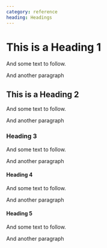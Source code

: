 ```yaml
---
category: reference
heading: Headings 
---
```


This is a Heading 1
=====================

And some text to follow.

And another paragraph

This is a Heading 2
--------------------

And some text to follow.

And another paragraph

### Heading 3

And some text to follow.

And another paragraph

#### Heading 4

And some text to follow.

And another paragraph

#### Heading 5

And some text to follow.

And another paragraph

